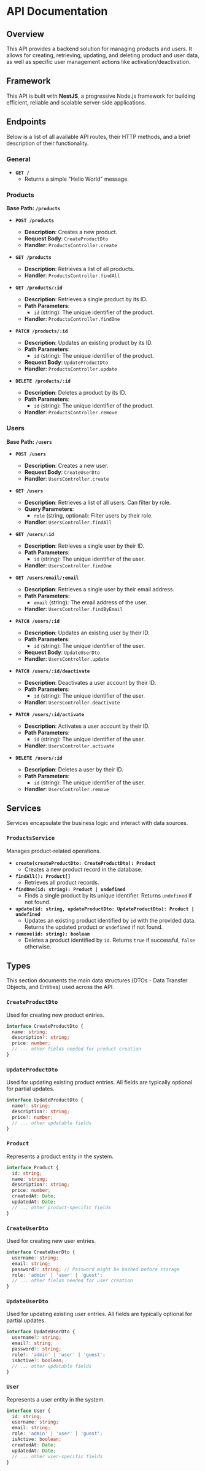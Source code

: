 # API Documentation

## Overview
This API provides a backend solution for managing products and users. It allows for creating, retrieving, updating, and deleting product and user data, as well as specific user management actions like activation/deactivation.

## Framework
This API is built with **NestJS**, a progressive Node.js framework for building efficient, reliable and scalable server-side applications.

## Endpoints
Below is a list of all available API routes, their HTTP methods, and a brief description of their functionality.

### General
*   **`GET /`**
    *   Returns a simple "Hello World" message.

### Products
**Base Path: `/products`**

*   **`POST /products`**
    *   **Description**: Creates a new product.
    *   **Request Body**: `CreateProductDto`
    *   **Handler**: `ProductsController.create`

*   **`GET /products`**
    *   **Description**: Retrieves a list of all products.
    *   **Handler**: `ProductsController.findAll`

*   **`GET /products/:id`**
    *   **Description**: Retrieves a single product by its ID.
    *   **Path Parameters**:
        *   `id` (string): The unique identifier of the product.
    *   **Handler**: `ProductsController.findOne`

*   **`PATCH /products/:id`**
    *   **Description**: Updates an existing product by its ID.
    *   **Path Parameters**:
        *   `id` (string): The unique identifier of the product.
    *   **Request Body**: `UpdateProductDto`
    *   **Handler**: `ProductsController.update`

*   **`DELETE /products/:id`**
    *   **Description**: Deletes a product by its ID.
    *   **Path Parameters**:
        *   `id` (string): The unique identifier of the product.
    *   **Handler**: `ProductsController.remove`

### Users
**Base Path: `/users`**

*   **`POST /users`**
    *   **Description**: Creates a new user.
    *   **Request Body**: `CreateUserDto`
    *   **Handler**: `UsersController.create`

*   **`GET /users`**
    *   **Description**: Retrieves a list of all users. Can filter by role.
    *   **Query Parameters**:
        *   `role` (string, optional): Filter users by their role.
    *   **Handler**: `UsersController.findAll`

*   **`GET /users/:id`**
    *   **Description**: Retrieves a single user by their ID.
    *   **Path Parameters**:
        *   `id` (string): The unique identifier of the user.
    *   **Handler**: `UsersController.findOne`

*   **`GET /users/email/:email`**
    *   **Description**: Retrieves a single user by their email address.
    *   **Path Parameters**:
        *   `email` (string): The email address of the user.
    *   **Handler**: `UsersController.findByEmail`

*   **`PATCH /users/:id`**
    *   **Description**: Updates an existing user by their ID.
    *   **Path Parameters**:
        *   `id` (string): The unique identifier of the user.
    *   **Request Body**: `UpdateUserDto`
    *   **Handler**: `UsersController.update`

*   **`PATCH /users/:id/deactivate`**
    *   **Description**: Deactivates a user account by their ID.
    *   **Path Parameters**:
        *   `id` (string): The unique identifier of the user.
    *   **Handler**: `UsersController.deactivate`

*   **`PATCH /users/:id/activate`**
    *   **Description**: Activates a user account by their ID.
    *   **Path Parameters**:
        *   `id` (string): The unique identifier of the user.
    *   **Handler**: `UsersController.activate`

*   **`DELETE /users/:id`**
    *   **Description**: Deletes a user by their ID.
    *   **Path Parameters**:
        *   `id` (string): The unique identifier of the user.
    *   **Handler**: `UsersController.remove`

## Services
Services encapsulate the business logic and interact with data sources.

### `ProductsService`
Manages product-related operations.

*   **`create(createProductDto: CreateProductDto): Product`**
    *   Creates a new product record in the database.
*   **`findAll(): Product[]`**
    *   Retrieves all product records.
*   **`findOne(id: string): Product | undefined`**
    *   Finds a single product by its unique identifier. Returns `undefined` if not found.
*   **`update(id: string, updateProductDto: UpdateProductDto): Product | undefined`**
    *   Updates an existing product identified by `id` with the provided data. Returns the updated product or `undefined` if not found.
*   **`remove(id: string): boolean`**
    *   Deletes a product identified by `id`. Returns `true` if successful, `false` otherwise.

## Types
This section documents the main data structures (DTOs - Data Transfer Objects, and Entities) used across the API.

### `CreateProductDto`
Used for creating new product entries.
```typescript
interface CreateProductDto {
  name: string;
  description?: string;
  price: number;
  // ... other fields needed for product creation
}
```

### `UpdateProductDto`
Used for updating existing product entries. All fields are typically optional for partial updates.
```typescript
interface UpdateProductDto {
  name?: string;
  description?: string;
  price?: number;
  // ... other updatable fields
}
```

### `Product`
Represents a product entity in the system.
```typescript
interface Product {
  id: string;
  name: string;
  description?: string;
  price: number;
  createdAt: Date;
  updatedAt: Date;
  // ... other product-specific fields
}
```

### `CreateUserDto`
Used for creating new user entries.
```typescript
interface CreateUserDto {
  username: string;
  email: string;
  password?: string; // Password might be hashed before storage
  role: 'admin' | 'user' | 'guest';
  // ... other fields needed for user creation
}
```

### `UpdateUserDto`
Used for updating existing user entries. All fields are typically optional for partial updates.
```typescript
interface UpdateUserDto {
  username?: string;
  email?: string;
  password?: string;
  role?: 'admin' | 'user' | 'guest';
  isActive?: boolean;
  // ... other updatable fields
}
```

### `User`
Represents a user entity in the system.
```typescript
interface User {
  id: string;
  username: string;
  email: string;
  role: 'admin' | 'user' | 'guest';
  isActive: boolean;
  createdAt: Date;
  updatedAt: Date;
  // ... other user-specific fields
}
```